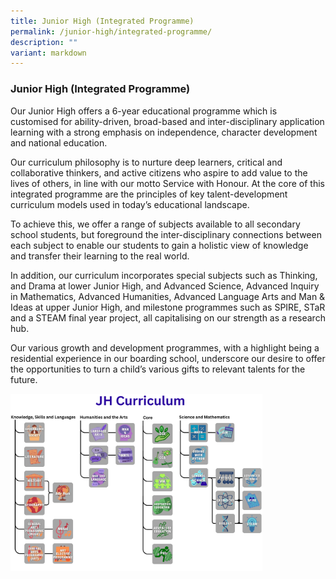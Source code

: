 ```yaml
---
title: Junior High (Integrated Programme)
permalink: /junior-high/integrated-programme/
description: ""
variant: markdown
---
```

### Junior High (Integrated Programme)

Our Junior High offers a 6-year educational programme which is customised for ability-driven, broad-based and inter-disciplinary application learning with a strong emphasis on independence, character development and national education.

Our curriculum philosophy is to nurture deep learners, critical and collaborative thinkers, and active citizens who aspire to add value to the lives of others, in line with our motto Service with Honour. At the core of this integrated programme are the principles of key talent-development curriculum models used in today’s educational landscape.

To achieve this, we offer a&nbsp;range of subjects available to all secondary school students, but foreground the inter-disciplinary connections between each subject to enable our students to gain a holistic view of knowledge and transfer their learning to the real world.

In addition, our curriculum incorporates special subjects such as Thinking, and Drama at lower Junior High, and Advanced Science, Advanced Inquiry in Mathematics, Advanced Humanities, Advanced Language Arts and Man &amp; Ideas at upper Junior High, and milestone programmes such as SPIRE, STaR and a STEAM final year project, all capitalising on our strength as a research hub.

Our various growth and development programmes, with a highlight being a residential experience in our boarding school, underscore our desire to offer the opportunities to turn a child’s various gifts to&nbsp;relevant talents for the future.

<img src="/images/Subjects Offered/jh_curriculum.png" style="width:80%">